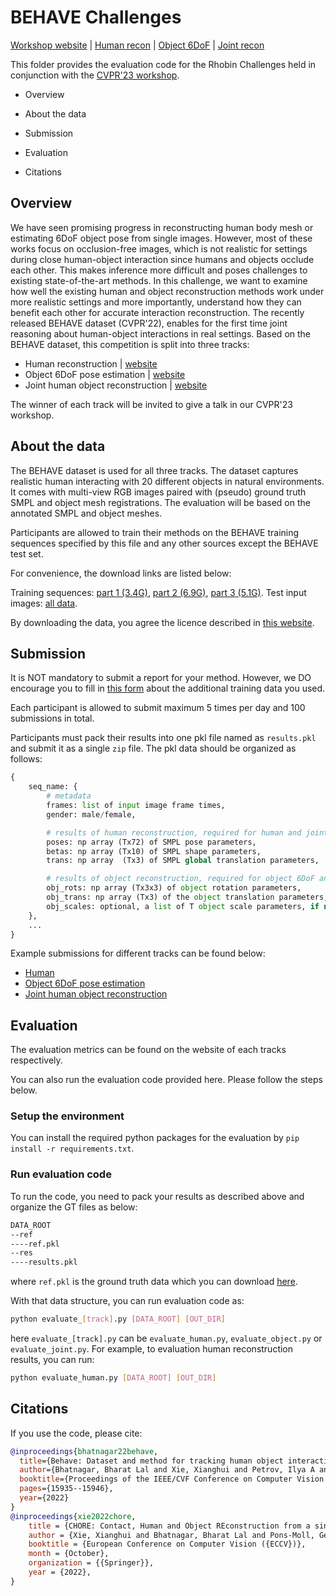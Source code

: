 # BEHAVE Challenges
  [Workshop website](https://rhobin-challenge.github.io/) | [Human recon](https://codalab.lisn.upsaclay.fr/competitions/9280) | [Object 6DoF](https://codalab.lisn.upsaclay.fr/competitions/9336) | [Joint recon](https://codalab.lisn.upsaclay.fr/competitions/9337)


This folder provides the evaluation code for the Rhobin Challenges held in conjunction with the [CVPR'23 workshop](https://rhobin-challenge.github.io/). 



- Overview

- About the data 

- Submission 

- Evaluation

- Citations 


## Overview 
We have seen promising progress in reconstructing human body mesh or estimating 6DoF object pose from single images. However, most of these works focus on occlusion-free images, which is not realistic for settings during close human-object interaction since humans and objects occlude each other. This makes inference more difficult and poses challenges to existing state-of-the-art methods. In this challenge, we want to examine how well the existing human and object reconstruction methods work under more realistic settings and more importantly, understand how they can benefit each other for accurate interaction reconstruction. The recently released BEHAVE dataset (CVPR'22), enables for the first time joint reasoning about human-object interactions in real settings. Based on the BEHAVE dataset, this competition is split into three tracks:

- Human reconstruction | [website](https://codalab.lisn.upsaclay.fr/competitions/9280)
- Object 6DoF pose estimation | [website](https://codalab.lisn.upsaclay.fr/competitions/9336)
- Joint human object reconstruction | [website](https://codalab.lisn.upsaclay.fr/competitions/9337)

The winner of each track will be invited to give a talk in our CVPR'23 workshop. 

## About the data
The BEHAVE dataset is used for all three tracks. The dataset captures realistic human interacting with 20 different objects in natural environments. It comes with multi-view RGB images paired with (pseudo) ground truth SMPL and object mesh registrations. The evaluation will be based on the annotated SMPL and object meshes. 

Participants are allowed to train their methods on the BEHAVE training sequences specified by this file and any other sources except the BEHAVE test set. 

For convenience, the download links are listed below:

Training sequences: [part 1 (3.4G)](https://datasets.d2.mpi-inf.mpg.de/cvpr22behave/cvprw23/train_part1.zip), [part 2 (6.9G)](https://datasets.d2.mpi-inf.mpg.de/cvpr22behave/cvprw23/train_part2.zip), [part 3 (5.1G)](https://datasets.d2.mpi-inf.mpg.de/cvpr22behave/cvprw23/train_part3.zip). 
Test input images: [all data](https://datasets.d2.mpi-inf.mpg.de/cvpr22behave/cvprw23/test_images.zip).

By downloading the data, you agree the licence described in [this website](https://virtualhumans.mpi-inf.mpg.de/behave/license.html).

## Submission 

It is NOT mandatory to submit a report for your method. However, we DO encourage you to fill in [this form](https://forms.gle/oK8JXZb6tjDe5HKg7) about the additional training data you used. 

Each participant is allowed to submit maximum 5 times per day and 100 submissions in total. 

Participants must pack their results into one pkl file named as `results.pkl` and submit it as a single `zip` file. The pkl data should be organized as follows:
```python
{
    seq_name: {
        # metadata
        frames: list of input image frame times,
        gender: male/female,

        # results of human reconstruction, required for human and joint reconstruction track
        poses: np array (Tx72) of SMPL pose parameters,
        betas: np array (Tx10) of SMPL shape parameters,
        trans: np array  (Tx3) of SMPL global translation parameters,

        # results of object reconstruction, required for object 6DoF and joint reconstruction track
        obj_rots: np array (Tx3x3) of object rotation parameters,
        obj_trans: np array (Tx3) of the object translation parameters,
        obj_scales: optional, a list of T object scale parameters, if not given, it will be set to one.
    },
    ...
}
```

Example submissions for different tracks can be found below:
- [Human](https://datasets.d2.mpi-inf.mpg.de/cvpr22behave/cvprw23/examples/mocap_results.pkl)
- [Object 6DoF pose estimation](https://datasets.d2.mpi-inf.mpg.de/cvpr22behave/cvprw23/examples/chore_object.pkl)
- [Joint human object reconstruction](https://datasets.d2.mpi-inf.mpg.de/cvpr22behave/cvprw23/examples/chore_joint.pkl)

## Evaluation
The evaluation metrics can be found on the website of each tracks respectively. 

You can also run the evaluation code provided here. Please follow the steps below. 

### Setup the environment
You can install the required python packages for the evaluation by `pip install -r requirements.txt`.

### Run evaluation code
To run the code, you need to pack your results as described above and organize the GT files as below:
```bash 
DATA_ROOT
--ref
----ref.pkl
--res
----results.pkl 
```
where `ref.pkl` is the ground truth data which you can download [here](https://datasets.d2.mpi-inf.mpg.de/cvpr22behave/cvprw23/ref.pkl).

With that data structure, you can run evaluation code as:
```bash
python evaluate_[track].py [DATA_ROOT] [OUT_DIR]
```
here `evaluate_[track].py` can be `evaluate_human.py`, `evaluate_object.py` or `evaluate_joint.py`. 
For example, to evaluation human reconstruction results, you can run: 
```bash 
python evaluate_human.py [DATA_ROOT] [OUT_DIR]
```



## Citations
If you use the code, please cite:
```bibtex
@inproceedings{bhatnagar22behave,
  title={Behave: Dataset and method for tracking human object interactions},
  author={Bhatnagar, Bharat Lal and Xie, Xianghui and Petrov, Ilya A and Sminchisescu, Cristian and Theobalt, Christian and Pons-Moll, Gerard},
  booktitle={Proceedings of the IEEE/CVF Conference on Computer Vision and Pattern Recognition},
  pages={15935--15946},
  year={2022}
}
@inproceedings{xie2022chore,
    title = {CHORE: Contact, Human and Object REconstruction from a single RGB image},
    author = {Xie, Xianghui and Bhatnagar, Bharat Lal and Pons-Moll, Gerard},
    booktitle = {European Conference on Computer Vision ({ECCV})},
    month = {October},
    organization = {{Springer}},
    year = {2022},
}
```





